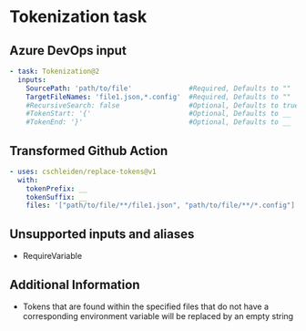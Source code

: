 # Tokenization task

## Azure DevOps input

```yaml
- task: Tokenization@2
  inputs:
    SourcePath: 'path/to/file'              #Required, Defaults to ""
    TargetFileNames: 'file1.json,*.config'  #Required, Defaults to ""
    #RecursiveSearch: false                 #Optional, Defaults to true
    #TokenStart: '{'                        #Optional, Defaults to __
    #TokenEnd: '}'                          #Optional, Defaults to __

```

## Transformed Github Action

```yaml
- uses: cschleiden/replace-tokens@v1
  with:
    tokenPrefix: __
    tokenSuffix: __
    files: '["path/to/file/**/file1.json", "path/to/file/**/*.config"]'
```

## Unsupported inputs and aliases
- RequireVariable

## Additional Information
- Tokens that are found within the specified files that do not have a corresponding environment variable will be replaced by an empty string